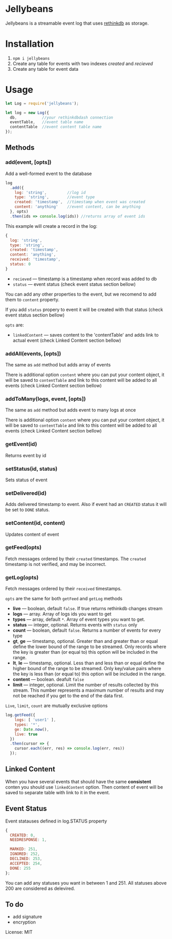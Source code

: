 # Jellybeans

Jellybeans is a streamable event log that uses [rethinkdb](https://www.rethinkdb.com) as storage.

# Installation

1. `npm i jellybeans`
2. Create any table for events with two indexes _created_ and _recieved_
3. Create any table for event data

# Usage

```js
let Log = require('jellybeans');

let log = new Log({
  db,           //your rethinkdbdash connection
  eventTable,   //event table name
  contentTable  //event content table name
});
```

## Methods
### add(event, [opts])
Add a well-formed event to the database

```js
log
  .add({
    log: 'string',         //log id
    type: 'string',        //event type
    created: 'timestamp',  //timestamp when event was created
    content: 'anything'    //event content, can be anything
  }, opts)
  .then(ids => console.log(ids)) //returns array of event ids
```

This example will create a record in the log:
```js
{
  log: 'string',
  type: 'string',
  created: 'timestamp',
  content: 'anything',
  received: 'timestamp',
  status: 0
}
```

* `recieved` — timestamp is a timestamp when record was added to db
* `status` — event status (check event status section bellow)

You can add any other properties to the event, but we recomend to add them to `content` property.

If you add `status` propery to event it will be created with that status (check event status section bellow)

`opts` are:
* `linkedContent` — saves content to the 'contentTable' and adds link to actual event (check Linked Content section bellow)

### addAll(events, [opts])
The same as `add` method but adds array of events

There is additional option `content` where you can put your content object, it will be saved to `contentTable` and link to this content will be added to all events (check Linked Content section bellow)

### addToMany(logs, event, [opts])
The same as `add` method but adds event to many logs at once

There is additional option `content` where you can put your content object, it will be saved to `contentTable` and link to this content will be added to all events (check Linked Content section bellow)

### getEvent(id)
Returns event by id

### setStatus(id, status)
Sets status of event

### setDelivered(id)
Adds delivered timestamp to event. Also if event had an `CREATED` status it will be set to `DONE` status.

### setContent(id, content)
Updates content of event

### getFeed(opts)
Fetch messages ordered by their `created` timestamps. The `created` timestamp is not verified, and may be incorrect.

### getLog(opts)
Fetch messages ordered by their `received` timestamps.

`opts` are the same for both `getFeed` and `getLog` methods

* __live__ — boolean, default `false`. If true returns rethinkdb changes stream
* __logs__ — array. Array of logs ids you want to get
* __types__ — array, default `*`. Array of event types you want to get.
* __status__ — integer, optional. Returns events with `status` only
* __count__ — boolean, default `false`. Returns a number of events for every type
* __gt__, __ge__ — timestamp, optional. Greater than and greater than or equal define the lower bound of the range to be streamed. Only records where the key is greater than (or equal to) this option will be included in the range.
* __lt__, __le__ — timestamp, optional. Less than and less than or equal define the higher bound of the range to be streamed. Only key/value pairs where the key is less than (or equal to) this option will be included in the range.
* __content__ — boolean. deafult `false`
* __limit__ — integer, optional. Limit the number of results collected by this stream. This number represents a maximum number of results and may not be reached if you get to the end of the data first.

`Live`, `limit`, `count` are mutually exclusive options


```js
log.getFeed({
    logs: [ 'user1' ],
    types: '*',
    ge: Date.now(),
    live: true
  })
  .then(cursor => {
    cursor.each((err, res) => console.log(err, res))
  });
```

## Linked Content

When you have several events that should have the same __consistent__ conten you should use `linkedContent` option. Then content of event will be saved to separate table with link to it in the event.

## Event Status

Event statauses defined in log.STATUS property
```js
{
  CREATED: 0,
  NEEDRESPONSE: 1,

  MARKED: 251,
  IGNORED: 252,
  DECLINED: 253,
  ACCEPTED: 254,
  DONE: 255
};

```

You can add any statuses you want in between 1 and 251. All statuses above 200 are considered as delevired.


## To do
* add signature
* encryption

License: MIT


